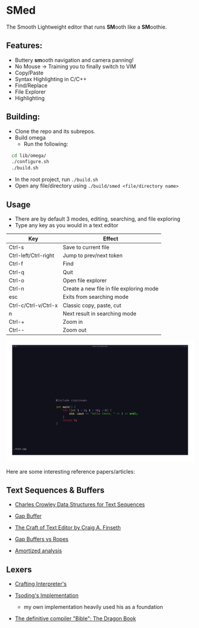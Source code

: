 # SMed

The Smooth Lightweight editor that runs **SM**ooth like a **SM**oothie.

## Features:

- Buttery **sm**ooth navigation and camera panning!
- No Mouse -> Training you to finally switch to VIM
- Copy/Paste
- Syntax Highlighting in C/C++
- Find/Replace
- File Explorer
- Highlighting

## Building:

- Clone the repo and its subrepos.
- Build omega
  - Run the following:

```bash
  cd lib/omega/
  ./configure.sh
  ./build.sh
```

- In the root project, run `./build.sh`
- Open any file/directory using `./build/smed <file/directory name>`

## Usage

- There are by default 3 modes, editing, searching, and file exploring
- Type any key as you would in a text editor

| Key                  | Effect                                   |
| -------------------- | ---------------------------------------- |
| Ctrl-s               | Save to current file                     |
| Ctrl-left/Ctrl-right | Jump to prev/next token                  |
| Ctrl-f               | Find                                     |
| Ctrl-q               | Quit                                     |
| Ctrl-o               | Open file explorer                       |
| Ctrl-n               | Create a new file in file exploring mode |
| esc                  | Exits from searching mode                |
| Ctrl-c/Ctrl-v/Ctrl-x | Classic copy, paste, cut                 |
| n                    | Next result in searching mode            |
| Ctrl-+               | Zoom in                                  |
| Ctrl--               | Zoom out                                 |

![World Screenshot](res/Screenshot.png)

Here are some interesting reference papers/articles:

## Text Sequences & Buffers

- [Charles Crowley Data Structures for Text Sequences](https://www.cs.unm.edu/~crowley/papers/sds.pdf)

- [Gap Buffer](https://en.wikipedia.org/wiki/Gap_buffer)

- [The Craft of Text Editor by Craig A. Finseth](https://www.finseth.com/craft/index.html)

- [Gap Buffers vs Ropes](https://coredumped.dev/2023/08/09/text-showdown-gap-buffers-vs-ropes/)

- [Amortized analysis](https://en.wikipedia.org/wiki/Amortized_analysis)

## Lexers

- [Crafting Interpreter's](https://craftinginterpreters.com/contents.html)

- [Tsoding's Implementation](https://www.youtube.com/watch?v=AqyZztKlSGQ&list=PLpM-Dvs8t0VZVshbPeHPculzFFBdQWIFu&index=15&pp=iAQB)

  - my own implementation heavily used his as a foundation

- [The definitive compiler "Bible": The Dragon Book](https://en.wikipedia.org/wiki/Compilers:_Principles,_Techniques,_and_Tools)

```

```
